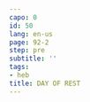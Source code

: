 ```yaml
---
capo: 0
id: 50
lang: en-us
page: 92-2
step: pre
subtitle: ''
tags:
- heb
title: DAY OF REST
---
```

